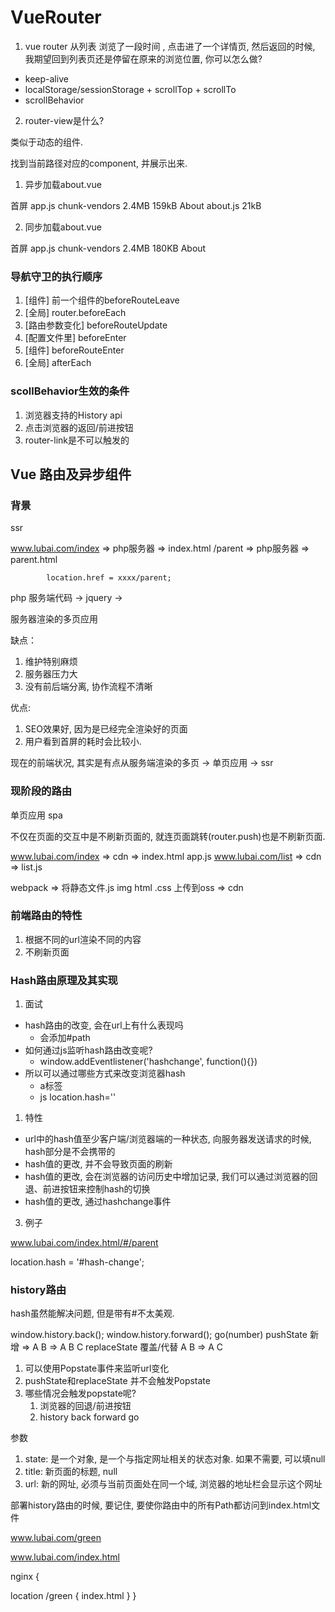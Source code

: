 # VueRouter

1. vue router 从列表 浏览了一段时间 , 点击进了一个详情页, 然后返回的时候, 我期望回到列表页还是停留在原来的浏览位置, 你可以怎么做?

* keep-alive
* localStorage/sessionStorage + scrollTop +  scrollTo
* scrollBehavior

2. router-view是什么?

类似于动态的组件.

找到当前路径对应的component, 并展示出来.


1. 异步加载about.vue

首屏 app.js chunk-vendors 2.4MB 159kB
About about.js 21kB

2. 同步加载about.vue

首屏 app.js chunk-vendors 2.4MB 180KB
About  


### 导航守卫的执行顺序

1. [组件] 前一个组件的beforeRouteLeave
2. [全局] router.beforeEach
3. [路由参数变化] beforeRouteUpdate
4. [配置文件里] beforeEnter
5. [组件] beforeRouteEnter
6. [全局] afterEach

### scollBehavior生效的条件

1. 浏览器支持的History api
2. 点击浏览器的返回/前进按钮
3. router-link是不可以触发的

## Vue 路由及异步组件

### 背景

ssr

www.lubai.com/index => php服务器 => index.html
            /parent => php服务器 => parent.html


            location.href = xxxx/parent;

php 服务端代码 -> jquery -> 

服务器渲染的多页应用

缺点：
1. 维护特别麻烦
2. 服务器压力大
3. 没有前后端分离, 协作流程不清晰

优点:
1. SEO效果好, 因为是已经完全渲染好的页面
2. 用户看到首屏的耗时会比较小.


现在的前端状况, 其实是有点从服务端渲染的多页 -> 单页应用 -> ssr

### 现阶段的路由

单页应用 spa

不仅在页面的交互中是不刷新页面的, 就连页面跳转(router.push)也是不刷新页面.


www.lubai.com/index => cdn => index.html app.js
www.lubai.com/list => cdn => list.js

webpack => 将静态文件.js img html .css 上传到oss => cdn

### 前端路由的特性

1. 根据不同的url渲染不同的内容
2. 不刷新页面



### Hash路由原理及其实现

1. 面试

* hash路由的改变, 会在url上有什么表现吗
  * 会添加#path
* 如何通过js监听hash路由改变呢?
  * window.addEventlistener('hashchange', function(){})
* 所以可以通过哪些方式来改变浏览器hash
  * a标签
  * js location.hash=''


1. 特性

* url中的hash值至少客户端/浏览器端的一种状态, 向服务器发送请求的时候, hash部分是不会携带的
* hash值的更改, 并不会导致页面的刷新
* hash值的更改, 会在浏览器的访问历史中增加记录, 我们可以通过浏览器的回退、前进按钮来控制hash的切换
* hash值的更改, 通过hashchange事件

3. 例子

www.lubai.com/index.html/#/parent



<a href="#"></a>

location.hash = '#hash-change';

### history路由

hash虽然能解决问题, 但是带有#不太美观.

window.history.back();
window.history.forward();
go(number)
pushState 新增 => A B => A B C
replaceState 覆盖/代替 A B => A C

1. 可以使用Popstate事件来监听url变化
2. pushState和replaceState 并不会触发Popstate
3. 哪些情况会触发popstate呢?
   1. 浏览器的回退/前进按钮
   2. history back forward go

参数

1. state: 是一个对象, 是一个与指定网址相关的状态对象. 如果不需要, 可以填null
2. title: 新页面的标题, null
3. url: 新的网址, 必须与当前页面处在同一个域, 浏览器的地址栏会显示这个网址


部署history路由的时候, 要记住, 要使你路由中的所有Path都访问到index.html文件

www.lubai.com/green

www.lubai.com/index.html

nginx {

  location  /green  {
      index.html
  }
}


